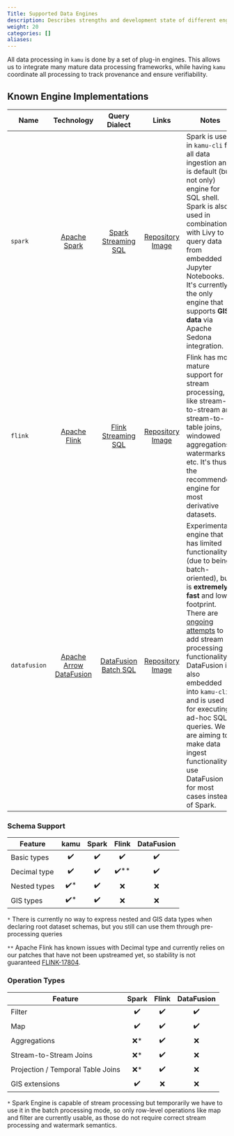 ```yaml
---
Title: Supported Data Engines
description: Describes strengths and development state of different engines supported by kamu
weight: 20
categories: []
aliases:
---
```


All data processing in `kamu` is done by a set of plug-in engines. This allows us to integrate many mature data processing frameworks, while having `kamu` coordinate all processing to track provenance and ensure verifiability.

## Known Engine Implementations

| Name         |                              Technology                               |                                                  Query Dialect                                                   |                                                           Links                                                            | Notes                                                                                                                                                                                                                                                                                                                                                                                                                                                 |
| ------------ | :-------------------------------------------------------------------: | :--------------------------------------------------------------------------------------------------------------: | :------------------------------------------------------------------------------------------------------------------------: | ----------------------------------------------------------------------------------------------------------------------------------------------------------------------------------------------------------------------------------------------------------------------------------------------------------------------------------------------------------------------------------------------------------------------------------------------------- |
| `spark`      |               [Apache Spark](https://spark.apache.org/)               |                     [Spark Streaming SQL](https://spark.apache.org/docs/latest/sql-ref.html)                     |      [Repository](https://github.com/kamu-data/kamu-engine-spark)<br/>[Image](https://ghcr.io/kamu-data/engine-spark)      | Spark is used in `kamu-cli` for all data ingestion and is default (but not only) engine for SQL shell. Spark is also used in combination with Livy to query data from embedded Jupyter Notebooks. It's currently the only engine that supports **GIS data** via Apache Sedona integration.                                                                                                                                                            |
| `flink`      |               [Apache Flink](https://flink.apache.org/)               | [Flink Streaming SQL](https://ci.apache.org/projects/flink/flink-docs-master/docs/dev/table/sql/gettingstarted/) |      [Repository](https://github.com/kamu-data/kamu-engine-flink)<br/>[Image](https://ghcr.io/kamu-data/engine-flink)      | Flink has most mature support for stream processing, like stream-to-stream and stream-to-table joins, windowed aggregations, watermarks etc. It's thus the recommended engine for most derivative datasets.                                                                                                                                                                                                                                           |
| `datafusion` | [Apache Arrow DataFusion](https://github.com/apache/arrow-datafusion) |                        [DataFusion Batch SQL](https://github.com/apache/arrow-datafusion)                        | [Repository](https://github.com/kamu-data/kamu-engine-datafusion)<br/>[Image](https://ghcr.io/kamu-data/engine-datafusion) | Experimental engine that has limited functionality (due to being batch-oriented), but is **extremely fast** and low-footprint. There are [ongoing attempts](https://github.com/apache/arrow-datafusion/issues/4285) to add stream processing functionality. DataFusion is also embedded into `kamu-cli` and is used for executing ad-hoc SQL queries. We are aiming to make data ingest functionality use DataFusion for most cases instead of Spark. |

### Schema Support

| Feature      | kamu  | Spark | Flink | DataFusion |
| ------------ | :---: | :---: | :---: | :--------: |
| Basic types  |   ✔️   |   ✔️   |   ✔️   |     ✔️      |
| Decimal type |   ✔️   |   ✔️   |  ✔️**  |     ✔️      |
| Nested types |  ✔️*   |   ✔️   |   ❌   |     ❌      |
| GIS types    |  ✔️*   |   ✔️   |   ❌   |     ❌      |

`*` There is currently no way to express nested and GIS data types when declaring root dataset schemas, but you still can use them through pre-processing queries

`**` Apache Flink has known issues with Decimal type and currently relies on our patches that have not been upstreamed yet, so stability is not guaranteed [FLINK-17804](https://issues.apache.org/jira/browse/FLINK-17804).


### Operation Types

| Feature                           | Spark | Flink | DataFusion |
| --------------------------------- | :---: | :---: | :--------: |
| Filter                            |   ✔️   |   ✔️   |     ✔️      |
| Map                               |   ✔️   |   ✔️   |     ✔️      |
| Aggregations                      |  ❌*   |   ✔️   |     ❌      |
| Stream-to-Stream Joins            |  ❌*   |   ✔️   |     ❌      |
| Projection / Temporal Table Joins |  ❌*   |   ✔️   |     ❌      |
| GIS extensions                    |   ✔️   |   ❌   |     ❌      |

`*` Spark Engine is capable of stream processing but temporarily we have to use it in the batch processing mode, so only row-level operations like map and filter are currently usable, as those do not require correct stream processing and watermark semantics.